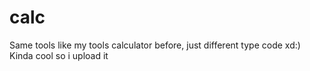 # calc
Same tools like my tools calculator before, just different type code xd:)
Kinda cool so i upload it
